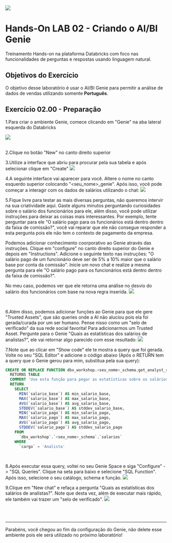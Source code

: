 <img src="https://raw.githubusercontent.com/lrtbrabo/databricks_customer_lab/main/images/header_genie.png">

# Hands-On LAB 02 - Criando o AI/BI Genie


Treinamento Hands-on na plataforma Databricks com foco nas funcionalidades de perguntas e respostas usando linguagem natural.

## Objetivos do Exercício

O objetivo desse laboratório é usar o AI/BI Genie para permitir a análise de dados de vendas utilizando somente **Português**.


## Exercício 02.00 - Preparação

1.Para criar o ambiente Genie, comece clicando em "Genie" na aba lateral esquerda do Databricks

<img src="https://raw.githubusercontent.com/lrtbrabo/databricks_customer_lab/refs/heads/main/images/lab2_01.png">
</br></br>

2.Clique no botão "New" no canto direito superior

3.Utilize a interface que abriu para procurar pela sua tabela e após selecionar clique em "Create"
<img src="https://raw.githubusercontent.com/lrtbrabo/databricks_customer_lab/refs/heads/main/images/lab2_02.png">

4.A seguinte interface vai aparecer para você. Altere o nome no canto esquerdo superior colocando "<seu_nome>_genie". Após isso, você pode começar a interagir com os dados de salários utilizando o chat:
<img src="https://raw.githubusercontent.com/lrtbrabo/databricks_customer_lab/refs/heads/main/images/lab2_03.png">

5.Fique livre para testar as mais diversas perguntas, não queremos intervir na sua criatividade aqui. Gaste alguns minutos perguntando curiosidades sobre o salário dos funcionários para ele, além disso, você pode utilizar instruções para deixar as coisas mais interessantes. Por exemplo, tente perguntar para ele "O salário pago para os funcionários está dentro dentro da faixa de comissão?", você vai reparar que ele não consegue responder a esta pergunta pois ele não tem o contexto de pagamento da empresa.

Podemos adicionar conhecimento coorporativo ao Genie através das instruções. Clique em "configure" no canto direito superior do Genie e depois em "Instructions". Adicione o seguinte texto nas instruções: "O salário pago de um funcionário deve ser de 5% a 10% maior que o salário base por conta da comissão". Inicie um novo chat e realize a mesma pergunta para ele "O salário pago para os funcionários está dentro dentro da faixa de comissão?".

No meu caso, podemos ver que ele retorna uma análise no desvio do salário dos funcionários com base na nova regra inserida.
<img src="https://raw.githubusercontent.com/lrtbrabo/databricks_customer_lab/refs/heads/main/images/lab2_04.png">

<br>

6.Além disso, podemos adicionar funções ao Genie para que ele gere "Trusted Assets", que são queries onde a AI não aluciou pois ela foi gerada/curada por um ser humano. Pense nisso como um "selo de verificado" da sua rede social favorita! Para adicionarmos um Trusted Asset. Pergunte para o Genie "Quais as estatísticas dos salários de analistas?", ele vai retornar algo parecido com esse resultado:
<img src="https://raw.githubusercontent.com/lrtbrabo/databricks_customer_lab/refs/heads/main/images/lab2_05.png">

7.Note que ao clicar em "Show code" ele te mostra a query que foi gerada. Volte no seu "SQL Editor" e adicione o código abaixo (Após o RETURN tem a query que o Genie gerou para mim, substitua pela sua query):
```sql
CREATE OR REPLACE FUNCTION dbx_workshop.<seu_nome>_schema.get_analyst_statistics()
  RETURNS TABLE
  COMMENT 'Use esta função para pegar as estatísticas sobre os salários dos analistas'
  RETURN 
    SELECT
      MIN(`salario_base`) AS min_salario_base,
      MAX(`salario_base`) AS max_salario_base,
      AVG(`salario_base`) AS avg_salario_base,
      STDDEV(`salario_base`) AS stddev_salario_base,
      MIN(`salario_pago`) AS min_salario_pago,
      MAX(`salario_pago`) AS max_salario_pago,
      AVG(`salario_pago`) AS avg_salario_pago,
      STDDEV(`salario_pago`) AS stddev_salario_pago
    FROM
      `dbx_workshop`.`<seu_nome>_schema`.`salarios`
    WHERE
      `cargo` = 'Analista'
```

<br>

8.Após executar essa query, voltei no seu Genie Space e siga "Configure" -> "SQL Queries". Clique na seta para baixo e selecione "SQL Function". Após isso, selecione o seu catálogo, schema e função.
<img src="https://raw.githubusercontent.com/lrtbrabo/databricks_customer_lab/refs/heads/main/images/lab2_06.png">

9.Clique em "New chat" e refaça a pergunta "Quais as estatísticas dos salários de analistas?". Note que desta vez, além de executar mais rápido, ele também vai trazer um "selo de verificado".
<img src="https://raw.githubusercontent.com/lrtbrabo/databricks_customer_lab/refs/heads/main/images/lab2_07.png">

<br><br>

---

Parabéns, você chegou ao fim da configuração do Genie, não delete esse ambiente pois ele será utilizado no próximo laboratório!
